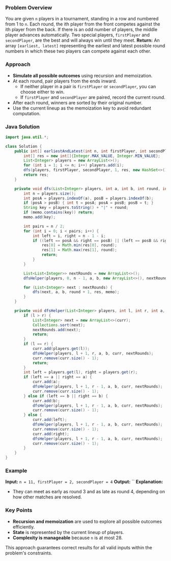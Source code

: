 ### Problem Overview

You are given `n` players in a tournament, standing in a row and numbered from 1 to `n`. Each round, the ith player from the front competes against the ith player from the back. If there is an odd number of players, the middle player advances automatically.
Two special players, `firstPlayer` and `secondPlayer`, are the best and will always win until they meet.
**Return:**
An array `[earliest, latest]` representing the earliest and latest possible round numbers in which these two players can compete against each other.

### Approach

- **Simulate all possible outcomes** using recursion and memoization.
- At each round, pair players from the ends inward.
    - If neither player in a pair is `firstPlayer` or `secondPlayer`, you can choose either to win.
    - If `firstPlayer` and `secondPlayer` are paired, record the current round.
- After each round, winners are sorted by their original number.
- Use the current lineup as the memoization key to avoid redundant computation.


### Java Solution

```java
import java.util.*;

class Solution {
    public int[] earliestAndLatest(int n, int firstPlayer, int secondPlayer) {
        int[] res = new int[]{Integer.MAX_VALUE, Integer.MIN_VALUE};
        List<Integer> players = new ArrayList<>();
        for (int i = 1; i <= n; i++) players.add(i);
        dfs(players, firstPlayer, secondPlayer, 1, res, new HashSet<>());
        return res;
    }

    private void dfs(List<Integer> players, int a, int b, int round, int[] res, Set<String> memo) {
        int n = players.size();
        int posA = players.indexOf(a), posB = players.indexOf(b);
        if (posA > posB) { int t = posA; posA = posB; posB = t; }
        String key = players.toString() + "|" + round;
        if (memo.contains(key)) return;
        memo.add(key);

        int pairs = n / 2;
        for (int i = 0; i < pairs; i++) {
            int left = i, right = n - 1 - i;
            if ((left == posA && right == posB) || (left == posB && right == posA)) {
                res[0] = Math.min(res[0], round);
                res[1] = Math.max(res[1], round);
                return;
            }
        }

        List<List<Integer>> nextRounds = new ArrayList<>();
        dfsHelper(players, 0, n - 1, a, b, new ArrayList<>(), nextRounds);

        for (List<Integer> next : nextRounds) {
            dfs(next, a, b, round + 1, res, memo);
        }
    }

    private void dfsHelper(List<Integer> players, int l, int r, int a, int b, List<Integer> curr, List<List<Integer>> nextRounds) {
        if (l > r) {
            List<Integer> next = new ArrayList<>(curr);
            Collections.sort(next);
            nextRounds.add(next);
            return;
        }
        if (l == r) {
            curr.add(players.get(l));
            dfsHelper(players, l + 1, r, a, b, curr, nextRounds);
            curr.remove(curr.size() - 1);
            return;
        }
        int left = players.get(l), right = players.get(r);
        if (left == a || right == a) {
            curr.add(a);
            dfsHelper(players, l + 1, r - 1, a, b, curr, nextRounds);
            curr.remove(curr.size() - 1);
        } else if (left == b || right == b) {
            curr.add(b);
            dfsHelper(players, l + 1, r - 1, a, b, curr, nextRounds);
            curr.remove(curr.size() - 1);
        } else {
            curr.add(left);
            dfsHelper(players, l + 1, r - 1, a, b, curr, nextRounds);
            curr.remove(curr.size() - 1);
            curr.add(right);
            dfsHelper(players, l + 1, r - 1, a, b, curr, nextRounds);
            curr.remove(curr.size() - 1);
        }
    }
}
```


### Example

**Input:**
`n = 11, firstPlayer = 2, secondPlayer = 4`
**Output:**
``
**Explanation:**

- They can meet as early as round 3 and as late as round 4, depending on how other matches are resolved.


### Key Points

- **Recursion and memoization** are used to explore all possible outcomes efficiently.
- **State** is represented by the current lineup of players.
- **Complexity is manageable** because `n` is at most 28.

This approach guarantees correct results for all valid inputs within the problem's constraints.

